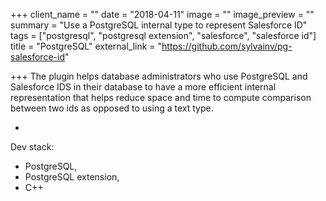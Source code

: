 +++
client_name = ""
date = "2018-04-11"
image = ""
image_preview = ""
summary = "Use a PostgreSQL internal type to represent Salesforce ID"
tags = ["postgresql", "postgresql extension", "salesforce", "salesforce id"]
title = "PostgreSQL"
external_link = "https://github.com/sylvainv/pg-salesforce-id"

+++
The plugin helps database administrators who use PostgreSQL and Salesforce IDS in their database to have a more efficient internal representation that helps reduce space and time to compute comparison between two ids as opposed to using a text type.

* <a href="https://github.com/sylvainv/pg-salesforce-id"><i class="fa fa-github" aria-hidden="true"></i> </a>

Dev stack:

* PostgreSQL,
* PostgreSQL extension,
* C++
